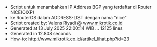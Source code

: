 - Script untuk menambahkan IP Address BGP yang terdaftar di Router NICE(OIXP)
- ke RouterOS dalam ADDRESS-LIST dengan nama "nice"
- Script created by: Valens Riyadi @ www.mikrotik.co.id
- Generated at 13 July 2025 22:00:14 WIB ... 12125 lines
- Generated in 12.808 seconds
- How-to: http://www.mikrotik.co.id/artikel_lihat.php?id=23
